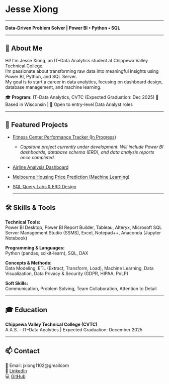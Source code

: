 # Jesse Xiong
---
**Data-Driven Problem Solver | Power BI • Python • SQL**

---

## 👋 About Me
Hi! I'm Jesse Xiong, an IT–Data Analytics student at Chippewa Valley Technical College.  
I’m passionate about transforming raw data into meaningful insights using Power BI, Python, and SQL Server.  
My goal is to start a career in data analytics, focusing on dashboard design, database management, and machine learning.

🎓 **Program:** IT–Data Analytics, CVTC (Expected Graduation: Dec 2025) 
📍 Based in Wisconsin | 💼 Open to entry-level Data Analyst roles  

---

## 📁 Featured Projects
- [Fitness Center Performance Tracker (In Progress)](projects/fitness-center.md)
  - *Capstone project currently under development. Will include Power BI dashboards, database schema (ERD), and data analysis reports once completed.*
- [Airline Analysis Dashboard](projects/airline-analysis.md)
- [Melbourne Housing Price Prediction (Machine Learning)](projects/melbourne-housing.md)
- [SQL Query Labs & ERD Design](projects/sql-labs.md)

  ---

## 🛠️ Skills & Tools

**Technical Tools:**  
Power BI Desktop, Power BI Report Builder, Tableau, Alteryx, Microsoft SQL Server Management Studio (SSMS), Excel, Notepad++, Anaconda (Jupyter Notebook)

**Programming & Languages:**  
Python (pandas, scikit-learn), SQL, DAX

**Concepts & Methods:**  
Data Modeling, ETL (Extract, Transform, Load), Machine Learning, Data Visualization, Data Privacy & Security (GDPR, HIPAA, PoLP)

**Soft Skills:**  
Communication, Problem Solving, Team Collaboration, Attention to Detail

---

## 🎓 Education
**Chippewa Valley Technical College (CVTC)**  
A.A.S. – IT–Data Analytics | Expected Graduation: December 2025

---

## 📫 Contact
📧 Email: jxiong1102@gmailcom  
🔗 [LinkedIn](https://www.linkedin.com/in/jesse-xiong-8baab6390/)  
💻 [GitHub](https://github.com/JesseXiong7)

